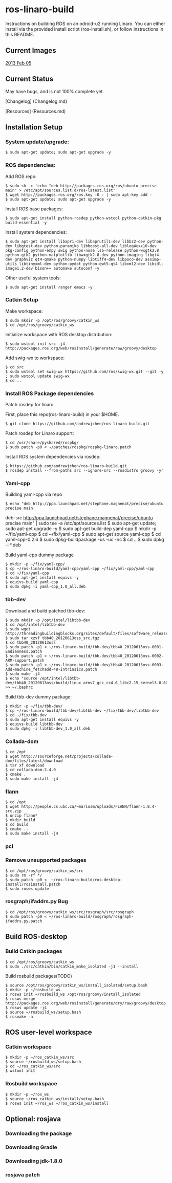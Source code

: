 ros-linaro-build
================

Instructions on building ROS on an odroid-u2 running Linaro.
You can either install via the provided install script (ros-install.sh), or follow instructions in this README.

Current Images
--------------

[2013 Feb 05](https://berkeley.box.com/s/32q7f01xh0oayk3h4d72)

Current Status
--------------

May have bugs, and is not 100% complete yet.

[Changelog] (Changelog.md)

[Resources] (Resources.md)

Installation Setup
---------------------

### System update/upgrade:

    $ sudo apt-get update; sudo apt-get upgrade -y


### ROS dependencies:

Add ROS repo:

    $ sudo sh -c 'echo "deb http://packages.ros.org/ros/ubuntu precise main" > /etc/apt/sources.list.d/ros-latest.list'
    $ wget http://packages.ros.org/ros.key -O - | sudo apt-key add -
    $ sudo apt-get update; sudo apt-get upgrade -y

Install ROS base packages:

    $ sudo apt-get install python-rosdep python-wstool python-catkin-pkg build-essential -y

Install system dependencies:

    $ sudo apt-get install libapr1-dev libaprutil1-dev libbz2-dev python-dev libgtest-dev python-paramiko libboost-all-dev liblog4cxx10-dev pkg-config python-empy swig python-nose lsb-release python-wxgtk2.8 python-gtk2 python-matplotlib libwxgtk2.8-dev python-imaging libqt4-dev graphviz qt4-qmake python-numpy libtiff4-dev libpoco-dev assimp-utils libtinyxml-dev python-pydot python-qwt5-qt4 libxml2-dev libsdl-image1.2-dev bison++ automake autoconf -y

Other useful system tools:

    $ sudo apt-get install ranger emacs -y

### Catkin Setup

Make workspace:

    $ sudo mkdir -p /opt/ros/groovy/catkin_ws
    $ cd /opt/ros/groovy/catkin_ws

Initialize workspace with ROS desktop distribution:

    $ sudo wstool init src -j4 http://packages.ros.org/web/rosinstall/generate/raw/groovy/desktop

Add swig-wx to workspace:

    $ cd src
    $ sudo wstool set swig-wx https://github.com/ros/swig-wx.git --git -y ; sudo wstool update swig-wx
    $ cd ..

### Install ROS Package dependencies

Patch rosdep for linaro

First, place this repo(ros-linaro-build) in your $HOME.

    $ git clone https://github.com/andrewjchen/ros-linaro-build.git

Patch rosdep for Linaro support:

    $ cd /usr/share/pyshared/rospkg/
    $ sudo patch -p0 < ~/patches/rospkg/rospkg-linaro.patch

Install ROS system dependencies via rosdep:

    $ https://github.com/andrewjchen/ros-linaro-build.git
    $ rosdep install --from-paths src --ignore-src --rosdistro groovy -yr

### Yaml-cpp

Building yaml-cpp via repo

    $ echo "deb http://ppa.launchpad.net/stephane.magnenat/precise/ubuntu precise main
deb-src http://ppa.launchpad.net/stephane.magnenat/precise/ubuntu precise main" | sudo tee -a /etc/apt/sources.list
    $ sudo apt-get update; sudo apt-get upgrade -y
    $ sudo apt-get build-dep yaml-cpp
    $ mkdir -p ~/fix/yaml-cpp
    $ cd ~/fix/yaml-cpp
    $ sudo apt-get source yaml-cpp
    $ cd yaml-cpp-0.2.6
    $ sudo dpkg-buildpackage -us -uc -nc
    $ cd ..
    $ sudo dpkg -i *.deb

Build yaml-cpp dummy package

    $ mkdir -p ~/fix/yaml-cpp/
    $ cp ~/ros-linaro-build/yaml-cpp/yaml-cpp ~/fix/yaml-cpp/yaml-cpp
    $ cd ~/fix/yaml-cpp
    $ sudo apt-get install equivs -y
    $ equivs-build yaml-cpp
    $ sudo dpkg -i yaml-cpp_1.0_all.deb



### tbb-dev

Download and build patched tbb-dev:

    $ sudo mkdir -p /opt/intel/libtbb-dev
    $ cd /opt/intel/libtbb-dev
    $ sudo wget http://threadingbuildingblocks.org/sites/default/files/software_releases/source/tbb40_20120613oss_src.tgz
    $ sudo tar xzvf tbb40_20120613oss_src.tgz
    $ cd tbb40_20120613oss
    $ sudo patch -p1 < ~/ros-linaro-build/tbb-dev/tbb40_20120613oss-0001-Endianness.patch
    $ sudo patch -p1 < ~/ros-linaro-build/tbb-dev/tbb40_20120613oss-0002-ARM-support.patch
    $ sudo patch -p1 < ~/ros-linaro-build/tbb-dev/tbb40_20120613oss-0003-Add-machine_fetchadd-48-intrinsics.patch
    $ sudo make -j4
    $ echo "source /opt/intel/libtbb-dev/tbb40_20120613oss/build/linux_armv7_gcc_cc4.6_libc2.15_kernel3.0.60_release/tbbvars.sh" >> ~/.bashrc


Build tbb-dev dummy package:

    $ mkdir -p ~/fix/tbb-dev/
    $ cp ~/ros-linaro-build/tbb-dev/libtbb-dev ~/fix/tbb-dev/libtbb-dev
    $ cd ~/fix/tbb-dev
    $ sudo apt-get install equivs -y
    $ equivs-build libtbb-dev
    $ sudo dpkg -i libtbb-dev_1.0_all.deb

### Collada-dom

    $ cd /opt
    $ wget http://sourceforge.net/projects/collada-dom/files/latest/download
    $ tar xf download
    $ cd collada-dom-2.4.0
    $ cmake .
    $ sudo make install -j4

### flann
    $ cd /opt
    $ wget http://people.cs.ubc.ca/~mariusm/uploads/FLANN/flann-1.8.4-src.zip
    $ unzip flann*
    $ mkdir build
    $ cd build
    $ cmake ..
    $ sudo make install -j4

### pcl

### Remove unsupported packages

    $ cd /opt/ros/groovy/catkin_ws/src
    $ sudo rm -rf */
    $ sudo patch -p0 <  ~/ros-linaro-build/ros-desktop-install/rosinstall.patch
    $ sudo rosws update

### rosgraph/ifaddrs.py Bug

    $ cd /opt/ros/groovy/catkin_ws/src/rosgraph/src/rosgraph
    $ sudo patch -p0 < ~/ros-linaro-build/rosgraph/rosgraph-ifaddrs.py.patch


Build ROS-desktop
-----------------

### Build Catkin packages

    $ cd /opt/ros/groovy/catkin_ws
    $ sudo ./src/catkin/bin/catkin_make_isolated -j1 --install

Build rosbuild packages(TODO)

    $ source /opt/ros/groovy/catkin_ws/install_isolated/setup.bash
    $ mkdir -p ~/rosbuild_ws
    $ rosws init ~/rosbuild_ws /opt/ros/groovy/install_isolated
    $ rosws merge http://packages.ros.org/web/rosinstall/generate/dry/raw/groovy/desktop
    $ rosws update -j4
    $ source ~/rosbuild_ws/setup.bash
    $ rosmake -a


ROS user-level workspace
------------------------

### Catkin workspace

    $ mkdir -p ~/ros_catkin_ws/src
    $ source ~/rosbuild_ws/setup.bash
    $ cd ~/ros_catkin_ws/src
    $ wstool init

### Rosbuild workspace

    $ mkdir -p ~/ros_ws
    $ source ~/ros_catkin_ws/install/setup.bash
    $ rosws init ~/ros_ws ~/ros_catkin_ws/install


Optional: rosjava
-----------------

### Downloading the package


### Downloading Gradle


### Downloading jdk-1.8.0


### rosjava patch
